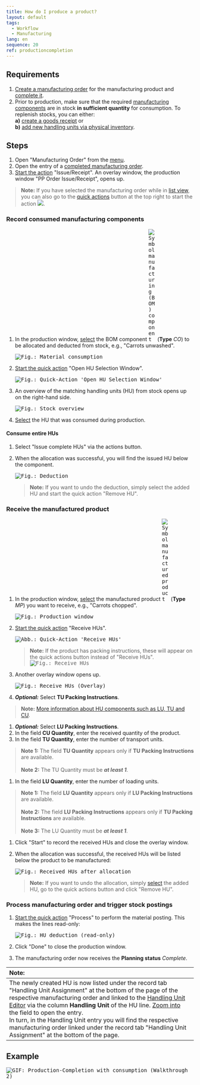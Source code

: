 ```yaml
---
title: How do I produce a product?
layout: default
tags:
  - Workflow
  - Manufacturing
lang: en
sequence: 20
ref: productioncompletion
---
```


<!--
## Overview
metasfresh offers two possibilities to record the consumption of materials for production:
1. Produce a product without consuming material.
1. Produce a product and record the consumption of materials.
-->

## Requirements
1. [Create a manufacturing order](NewManufacturingOrder) for the manufacturing product and [complete it](DocumentProcessingComplete).
1. Prior to production, make sure that the required [manufacturing components](add_bom_components) are in stock **in sufficient quantity** for consumption. To replenish stocks, you can either:<br>
  **a)** [create a goods receipt](CreateGoodsReceipt) or<br>
  **b)** [add new handling units via physical inventory](Physical_inventory_create_HUs).

## Steps
1. Open "Manufacturing Order" from the [menu](Menu).
1. Open the entry of a [completed manufacturing order](NewManufacturingOrder).
1. [Start the action](StartAction#actions-menu) "Issue/Receipt". An overlay window, the production window "PP Order Issue/Receipt", opens up.
 >**Note:** If you have selected the manufacturing order while in [list view](ViewModes#list-view), you can also go to the [quick actions](StartAction#quick-actions) button at the top right to start the action ![](assets/Actionbutton_IssueReceipt.png).

### Record consumed manufacturing components

<!-- OBSOLETE
### b) Produce a product and record the consumption of materials
The BOM components required for the production are deducted from stock. Adding the produced quantity works as described above.
-->

1. In the production window, [select](RecordSelection) the BOM component <kbd><img src="assets/manufacturing_component.png" alt="Symbol manufacturing (BOM) component" style="max-width: 20px"></kbd> (**Type** *CO*) to be allocated and deducted from stock, e.g., "Carrots unwashed".

    <kbd><img src="assets/ProductionCompletion_MaterialConsumption.png" alt="Fig.: Material consumption"></kbd>

1. [Start the quick action](StartAction#quick-actions) "Open HU Selection Window".

   <kbd><img src="assets/Open_HU-Selection-Window.png" alt="Fig.: Quick-Action 'Open HU Selection Window'"></kbd>

1. An overview of the matching handling units (HU) from stock opens up on the right-hand side.

    <kbd><img src="assets/ProductionCompletion_StockOverview.png" alt="Fig.: Stock overview"></kbd>

1. [Select](RecordSelection) the HU that was consumed during production.

#### Consume entire HUs
1. Select "Issue complete HUs" via the actions button.
1. When the allocation was successful, you will find the issued HU below the component.

    <kbd><img src="assets/ProductionCompletion_Booked.png" alt="Fig.: Deduction"></kbd>

    >**Note:** If you want to undo the deduction, simply select the added HU and start the quick action "Remove HU".

<!-- NEEDS UPDATING/TRANSLATION FROM DE:
=> b) Consume selected HUs with serial numbers
=> c) Deduct HUs automatically
-->

### Receive the manufactured product

<!-- OBSOLETE
### a) Produce a product without consuming material
This is the easiest way to produce in metasfresh. The produced quantity is simply added into stock without deducting the required components that are on the bill of materials (BOM).

## Example 1
<kbd><img src="assets/ProductionCompletion_walkthrough.gif" alt="GIF: Production-Completion (Walkthrough 1)"></kbd>
-->

1. In the production window, [select](RecordSelection) the manufactured product <kbd><img src="assets/manufacturing_end_product.png" alt="Symbol manufactured product" style="max-width: 20px"></kbd> (**Type** *MP*) you want to receive, e.g., "Carrots chopped".

    <kbd><img src="assets/ProductionCompletion_ProductionWindow.png" alt="Fig.: Production window"></kbd>

1. [Start the quick action](StartAction#quick-actions) "Receive HUs".

    <kbd><img src="assets/ProductionCompletion_Receive_1.png" alt="Abb.: Quick-Action 'Receive HUs'"></kbd>

    >**Note:** If the product has packing instructions, these will appear on the quick actions button instead of "Receive HUs".
    <kbd><img src="assets/ProductionCompletion_Receive_2.png" alt="Fig.: Receive HUs"></kbd>

1. Another overlay window opens up.

    <kbd><img src="assets/ProductionCompletion_ReceiveWindow.png" alt="Fig.: Receive HUs (Overlay)"></kbd>

1. ***Optional:*** Select **TU Packing Instructions**.
 >**Note:** [More information about HU components such as LU, TU and CU](Handling_Unit_System).

1. ***Optional:*** Select **LU Packing Instructions**.
1. In the field **CU Quantity**, enter the received quantity of the product.
1. In the field **TU Quantity**, enter the number of transport units.
 >**Note 1:** The field **TU Quantity** appears only if **TU Packing Instructions** are available.<br><br>
 >**Note 2:** The TU Quantity must be ***at least 1***.

1. In the field **LU Quantity**, enter the number of loading units.
 >**Note 1:** The field **LU Quantity** appears only if **LU Packing Instructions** are available.<br><br>
 >**Note 2:** The field **LU Packing Instructions** appears only if **TU Packing Instructions** are available.<br><br>
 >**Note 3:** The LU Quantity must be ***at least 1***.

1. Click "Start" to record the received HUs and close the overlay window.
1. When the allocation was successful, the received HUs will be listed below the product to be manufactured:

    <kbd><img src="assets/ProductionCompletion_Assignment.png" alt="Fig.: Received HUs after allocation"></kbd>

    >**Note:** If you want to undo the allocation, simply [select](RecordSelection) the added HU, go to the quick actions button and click "Remove HU".

<!-- NEEDS UPDATING/TRANSLATION FROM DE:
=> Manually record HUs with serial numbers
=> Automatically generate HU attributes with the component generator
-->

### Process manufacturing order and trigger stock postings
1. [Start the quick action](StartAction#quick-actions) "Process" to perform the material posting. This makes the lines read-only:

    <kbd><img src="assets/HU_booking_readonly.png" alt="Fig.: HU deduction (read-only)"></kbd>

    <!-- OBSOLETE
    <kbd><img src="assets/ProductionCompletion_PlanningComplete.png" alt="Fig.: Material posting"></kbd>
    -->

1. Click "Done" to close the production window.
1. The manufacturing order now receives the **Planning status** *Complete*.

| **Note:** |
| :--- |
| The newly created HU is now listed under the record tab "Handling Unit Assignment" at the bottom of the page of the respective manufacturing order and linked to the [Handling Unit Editor](Menu) via the column **Handling Unit** of the HU line. [Zoom into](Zoom_into_table_field) the field to open the entry.<br>In turn, in the Handling Unit entry you will find the respective manufacturing order linked under the record tab "Handling Unit Assignment" at the bottom of the page. |

## Example
<kbd><img src="assets/ProductionCompletion_Consumption.gif" alt="GIF: Production-Completion with consumption (Walkthrough 2)"></kbd>
